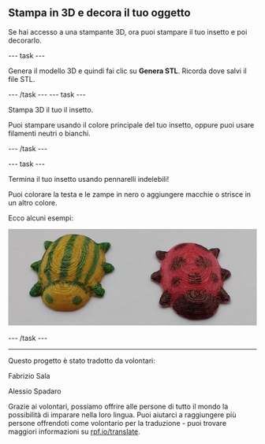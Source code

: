 ## Stampa in 3D e decora il tuo oggetto

Se hai accesso a una stampante 3D, ora puoi stampare il tuo insetto e poi decorarlo.

--- task ---

Genera il modello 3D e quindi fai clic su **Genera STL**. Ricorda dove salvi il file STL.

--- /task --- --- task ---

Stampa 3D il tuo il insetto.

Puoi stampare usando il colore principale del tuo insetto, oppure puoi usare filamenti neutri o bianchi.

--- /task ---

--- task ---

Termina il tuo insetto usando pennarelli indelebili!

Puoi colorare la testa e le zampe in nero o aggiungere macchie o strisce in un altro colore.

Ecco alcuni esempi:

![screenshot](images/bug-decorated.png)

--- /task ---


***
Questo progetto è stato tradotto da volontari:

Fabrizio Sala

Alessio Spadaro

Grazie ai volontari, possiamo offrire alle persone di tutto il mondo la possibilità di imparare nella loro lingua. Puoi aiutarci a raggiungere più persone offrendoti come volontario per la traduzione - puoi trovare maggiori informazioni su [rpf.io/translate](https://rpf.io/translate).

 




  
